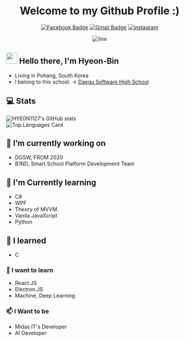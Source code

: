 
<div align=center>
<h1>
    Welcome to my Github Profile :)
</h1>


 [![Facebook Badge](https://img.shields.io/badge/-1877f2?style=flat-square&logo=facebook&logoColor=white&link=https://https://www.facebook.com/profile.php?id=100014225790547)](https://www.facebook.com/profile.php?id=100014225790547)
[![Gmail Badge](https://img.shields.io/badge/gusbin1127@gmail.com-d14836?style=flat-square&logo=Gmail&logoColor=white&link=mailto:gusbin1127@gmail.com)](mailto:gusbin1127@gmail.com)
[![instagram ](https://img.shields.io/badge/-e95950?style=flat-square&logo=instagram&logoColor=white&link=https://www.instagram.com/h_biin1127__/)](https://www.instagram.com/h_biin1127__/)


![line](https://capsule-render.vercel.app/api?type=soft&color=timeGradient&height=10)

</div>

<!--
**HYE0N1127/HYE0n1127** is a ✨ _special_ ✨ repository because its `README.md` (this file) appears on your GitHub profile.

Here are some ideas to get you started:

- 🔭 I’m currently working on ...
- 🌱 I’m currently learning ...
- 👯 I’m looking to collaborate on ...
- 🤔 I’m looking for help with ...
- 💬 Ask me about ...
- 📫 How to reach me: ...
- 😄 Pronouns: ...
- ⚡ Fun fact: ...
-->

## <img src="https://raw.githubusercontent.com/MartinHeinz/MartinHeinz/master/wave.gif" width="30px"> Hello there, I'm Hyeon-Bin
- Living in Pohang, South Korea
- I belong to this school. -> [Daegu Software High School](https://ko.wikipedia.org/wiki/%EB%8C%80%EA%B5%AC%EC%86%8C%ED%94%84%ED%8A%B8%EC%9B%A8%EC%96%B4%EA%B3%A0%EB%93%B1%ED%95%99%EA%B5%90)

## 💻 Stats
![HYE0N1127's GitHub stats](https://github-readme-stats.vercel.app/api?username=HYE0N1127&show_icons=true&count_private=true)  
![Top Languages Card](https://github-readme-stats.vercel.app/api/top-langs/?username=HYE0N1127)

## 📍 I’m currently working on
- DGSW, FROM 2020
- B1ND, Smart School Platform Development Team

## 📖 I'm Currently learning
- C#
- WPF
- Theory of MVVM
- Vanila JavaScript
- Python

## 🔭 I learned
- C

### 🌱 I want to learn
- React.JS
- Electron.JS
- Machine, Deep Learning

### 📫 I Want to be
- Midas IT's Developer
- AI Developer

